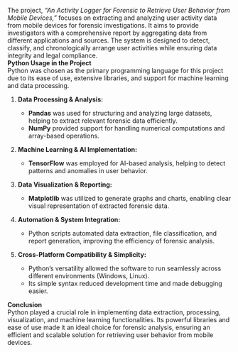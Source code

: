 The project, *“An Activity Logger for Forensic to Retrieve User Behavior from Mobile Devices,”* focuses on extracting and analyzing user activity data from mobile devices for forensic investigations. It aims to provide investigators with a comprehensive report by aggregating data from different applications and sources. The system is designed to detect, classify, and chronologically arrange user activities while ensuring data integrity and legal compliance.  
 **Python Usage in the Project**  
Python was chosen as the primary programming language for this project due to its ease of use, extensive libraries, and support for machine learning and data processing.  

1. **Data Processing & Analysis:**  
   - **Pandas** was used for structuring and analyzing large datasets, helping to extract relevant forensic data efficiently.  
   - **NumPy** provided support for handling numerical computations and array-based operations.  

2. **Machine Learning & AI Implementation:**  
   - **TensorFlow** was employed for AI-based analysis, helping to detect patterns and anomalies in user behavior.  

3. **Data Visualization & Reporting:**  
   - **Matplotlib** was utilized to generate graphs and charts, enabling clear visual representation of extracted forensic data.  

4. **Automation & System Integration:**  
   - Python scripts automated data extraction, file classification, and report generation, improving the efficiency of forensic analysis.  

5. **Cross-Platform Compatibility & Simplicity:**  
   - Python’s versatility allowed the software to run seamlessly across different environments (Windows, Linux).  
   - Its simple syntax reduced development time and made debugging easier.  

 **Conclusion**  
Python played a crucial role in implementing data extraction, processing, visualization, and machine learning functionalities. Its powerful libraries and ease of use made it an ideal choice for forensic analysis, ensuring an efficient and scalable solution for retrieving user behavior from mobile devices.
